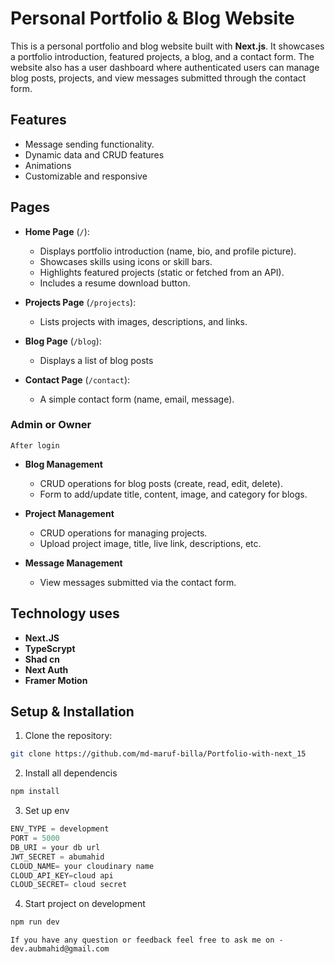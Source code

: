 # Personal Portfolio & Blog Website

This is a personal portfolio and blog website built with **Next.js**. It showcases a portfolio introduction, featured projects, a blog, and a contact form. The website also has a user dashboard where authenticated users can manage blog posts, projects, and view messages submitted through the contact form.

## Features

- Message sending functionality.
- Dynamic data and CRUD features
- Animations
- Customizable and responsive

## Pages

- **Home Page** (`/`):
  - Displays portfolio introduction (name, bio, and profile picture).
  - Showcases skills using icons or skill bars.
  - Highlights featured projects (static or fetched from an API).
  - Includes a resume download button.
- **Projects Page** (`/projects`):

  - Lists projects with images, descriptions, and links.

- **Blog Page** (`/blog`):
  - Displays a list of blog posts
- **Contact Page** (`/contact`):
  - A simple contact form (name, email, message).

### Admin or Owner

`After login`

- **Blog Management**

  - CRUD operations for blog posts (create, read, edit, delete).
  - Form to add/update title, content, image, and category for blogs.

- **Project Management**

  - CRUD operations for managing projects.
  - Upload project image, title, live link, descriptions, etc.

- **Message Management**
  - View messages submitted via the contact form.

## Technology uses

- **Next.JS**
- **TypeScrypt**
- **Shad cn**
- **Next Auth**
- **Framer Motion**

## Setup & Installation

1. Clone the repository:

```bash
git clone https://github.com/md-maruf-billa/Portfolio-with-next_15
```

2. Install all dependencis

```bash
npm install
```

3. Set up env

```js
ENV_TYPE = development
PORT = 5000
DB_URI = your db url
JWT_SECRET = abumahid
CLOUD_NAME= your cloudinary name
CLOUD_API_KEY=cloud api
CLOUD_SECRET= cloud secret
```

4. Start project on development

```bash
npm run dev
```

`If you have any question or feedback feel free to ask me on - dev.aubmahid@gmail.com`
